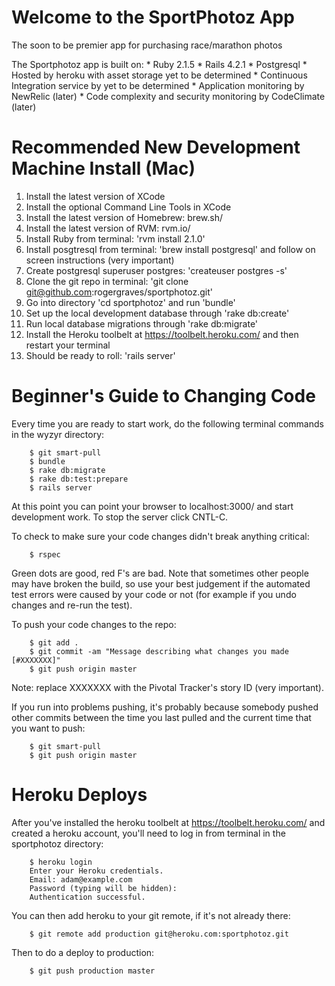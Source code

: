# Welcome to the SportPhotoz App
The soon to be premier app for purchasing race/marathon photos

The Sportphotoz app is built on:
    * Ruby 2.1.5
    * Rails 4.2.1
    * Postgresql
    * Hosted by heroku with asset storage yet to be determined
    * Continuous Integration service by yet to be determined
    * Application monitoring by NewRelic (later)
    * Code complexity and security monitoring by CodeClimate (later)

# Recommended New Development Machine Install (Mac)
1. Install the latest version of XCode
2. Install the optional Command Line Tools in XCode
3. Install the latest version of Homebrew: brew.sh/
4. Install the latest version of RVM: rvm.io/
5. Install Ruby from terminal: 'rvm install 2.1.0'
6. Install posgtresql from terminal: 'brew install postgresql' and follow on screen instructions (very important)
7. Create postgresql superuser postgres: 'createuser postgres -s'
8. Clone the git repo in terminal: 'git clone git@github.com:rogergraves/sportphotoz.git'
9. Go into directory 'cd sportphotoz' and run 'bundle'
10. Set up the local development database through 'rake db:create'
11. Run local database migrations through 'rake db:migrate'
12. Install the Heroku toolbelt at https://toolbelt.heroku.com/ and then restart your terminal
12. Should be ready to roll: 'rails server'

# Beginner's Guide to Changing Code
Every time you are ready to start work, do the following terminal commands in the wyzyr directory:

        $ git smart-pull
        $ bundle
        $ rake db:migrate
        $ rake db:test:prepare
        $ rails server

At this point you can point your browser to localhost:3000/ and start development work. To stop the server click CNTL-C.

To check to make sure your code changes didn't break anything critical:

        $ rspec

Green dots are good, red F's are bad. Note that sometimes other people may have broken the build, so use your best judgement if the automated test errors were caused by your code or not (for example if you undo changes and re-run the test).

To push your code changes to the repo:

        $ git add .
        $ git commit -am "Message describing what changes you made [#XXXXXXX]"
        $ git push origin master

Note: replace XXXXXXX with the Pivotal Tracker's story ID (very important).

If you run into problems pushing, it's probably because somebody pushed other commits between the time you last pulled and the current time that you want to push:

        $ git smart-pull
        $ git push origin master

# Heroku Deploys
After you've installed the heroku toolbelt at https://toolbelt.heroku.com/ and created a heroku account, you'll need to log in from terminal in the sportphotoz directory:

        $ heroku login
        Enter your Heroku credentials.
        Email: adam@example.com
        Password (typing will be hidden):
        Authentication successful.

You can then add heroku to your git remote, if it's not already there:

        $ git remote add production git@heroku.com:sportphotoz.git

Then to do a deploy to production:

        $ git push production master